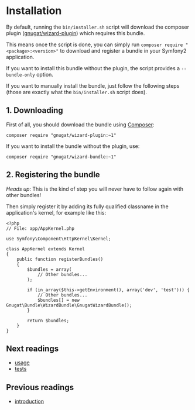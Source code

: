 # Installation

By default, running the `bin/installer.sh` script will download the composer
plugin ([gnugat/wizard-plugin](https://github.com/gnugat/wizard-plugin)) which
requires this bundle.

This means once the script is done, you can simply run
`composer require "<package>:<version>"` to download and register a bundle in
your Symfony2 application.

If you want to install this bundle without the plugin, the script provides a
`--bundle-only` option.

If you want to manually install the bundle, just follow the following steps
(those are exactly what the `bin/installer.sh` script does).

## 1. Downloading

First of all, you should download the bundle using
[Composer](http://getcomposer.org/):

    composer require "gnugat/wizard-plugin:~1"

If you want to install the bundle without the plugin, use:

    composer require "gnugat/wizard-bundle:~1"

## 2. Registering the bundle

*Heads up*: This is the kind of step you will never have to follow again with
other bundles!

Then simply register it by adding its fully qualified classname in the
application's kernel, for example like this:

    <?php
    // File: app/AppKernel.php

    use Symfony\Component\HttpKernel\Kernel;

    class AppKernel extends Kernel
    {
        public function registerBundles()
        {
            $bundles = array(
                // Other bundles...
            );

            if (in_array($this->getEnvironment(), array('dev', 'test'))) {
                // Other bundles...
                $bundles[] = new Gnugat\Bundle\WizardBundle\GnugatWizardBundle();
            }

            return $bundles;
        }
    }

##  Next readings

* [usage](03-usage.md)
* [tests](04-tests.md)

## Previous readings

* [introduction](01-introduction.md)
